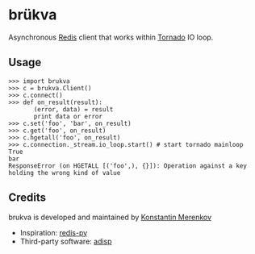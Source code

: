 brükva
========

Asynchronous [Redis](http://redis-db.com/) client that works within [Tornado](http://tornadoweb.org/) IO loop.


Usage
-----

    >>> import brukva
    >>> c = brukva.Client()
    >>> c.connect()
    >>> def on_result(result):
           (error, data) = result
           print data or error
    >>> c.set('foo', 'bar', on_result)
    >>> c.get('foo', on_result)
    >>> c.hgetall('foo', on_result)
    >>> c.connection._stream.io_loop.start() # start tornado mainloop
    True
    bar
    ResponseError (on HGETALL [('foo',), {}]): Operation against a key holding the wrong kind of value


Credits
-------
brukva is developed and maintained by [Konstantin Merenkov](mailto:kmerenkov@gmail.com)

 * Inspiration: [redis-py](http://github.com/andymccurdy/redis-py)
 * Third-party software: [adisp](https://code.launchpad.net/adisp)

